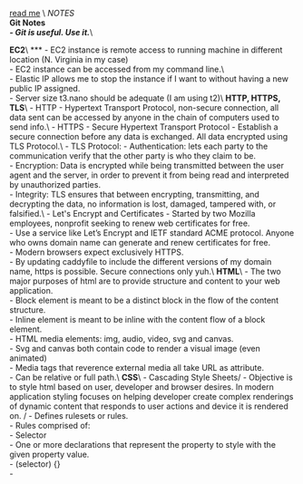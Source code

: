 [read me](https://github.com/Kimball-Peterson/startup/blob/main/README.md) \\
*NOTES*\
**Git Notes**\
***- Git is useful. Use it.***\

**EC2**\\
*** -	EC2 instance is remote access to running machine in different location (N. Virginia in my case)\
	-	EC2 instance can be accessed from my command line.\  
	-	Elastic IP allows me to stop the instance if I want to without having a new public IP assigned.\
	-	Server size t3.nano should be adequate (I am using t2)\\
**HTTP, HTTPS, TLS**\\
	- HTTP - Hypertext Transport Protocol, non-secure connection, all data sent can be accessed by anyone in the chain of 	computers used to send info.\ 
 	- HTTPS - Secure Hypertext Transport Protocol - Establish a secure connection before any data is exchanged. All data 	encrypted using TLS Protocol.\\
  	- TLS Protocol:
   		- Authentication:  lets each party to the communication verify that the other party is who they claim to be.\
     		- Encryption: Data is encrypted while being transmitted between the user agent and the server, in order to 		prevent it from being read and interpreted by unauthorized parties.\
       		- Integrity: TLS ensures that between encrypting, transmitting, and decrypting the data, no information is 		lost, damaged, tampered with, or falsified.\\ 
	- Let's Encrypt and Certificates
 		- Started by two Mozilla employees, nonprofit seeking to renew web certificates for free.\
   		- Use a service like Let’s Encrypt and IETF standard ACME protocol. Anyone who owns domain name can generate 		and renew certificates for free.\
     		- Modern browsers expect exclusively HTTPS.\
       		- By updating caddyfile to include the different versions of my domain name, https is possible. Secure 			connections only yuh.\\
**HTML**\\
  		- The two major purposes of html are to provide structure and content to your web application.\
    		- Block element is meant to be a distinct block in the flow of the content structure.\
      		- Inline element is meant to be inline with the content flow of a block element.\
		- HTML media elements: img, audio, video, svg and canvas.\
  		- Svg and canvas both contain code to render a visual image (even animated)\
    		- Media tags that reverence external media all take URL as attribute.\
      			- Can be relative or full path.\\
**CSS**\\
		- Cascading Style Sheets/
  		- Objective is to style html based on user, developer and browser desires. In modern application styling 		focuses on helping developer create complex renderings of dynamic content that responds to user actions and 		device it is rendered on. /
    		- Defines rulesets or rules.\
      		- Rules comprised of:\
			- Selector\
   			- One or more declarations that represent the property to style with the given property value.\
      			- (selector) {}\
	 	- 
	 
	 
